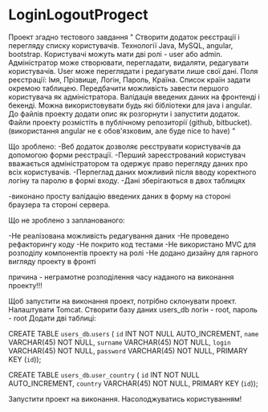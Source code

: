# LoginLogoutProgect
Проект згадно тестового завдання 
"
Створити додаток реєстрації і перегляду списку користувачів. 
Технології Java, MySQL, angular, bootstrap.
Користувачі можуть мати дві ролі - user або admin.
Адміністратор може створювати, перегладати, видаляти, редагувати користувачів. User може переглядати і редагувати лише свої дані.
Поля реєстрації: Імя, Прізвище, Логін, Пароль, Країна. Список країн задати окремою таблицею.
Передбачити можливість завести першого користувача як адміністратора.
Валідація введених даних на фронтенді і бекенді.
Можна використовувати будь які бібліотеки для java і angular.
До файлів проекту додати опис як розгорнути і запустити додаток.
Файли проекту розмістіть в публічному репозиторії (github, bitbucket).
(використання angular не є обов'язковим, але буде nice to have)
"

Що зроблено:
-Веб додаток дозволяє реєструвати користувачів да допомогою форми реєстрації.
-Перший зареєстрований користувач вважається адміністратором та одержує право перегляду даних про всіх користувачів.
-Перпеглад даних можливий після вводу коректного логіну та паролю в формі входу.
-Дані зберігаються в двох таблицях

-виконано просту валідацію введених даних в форму на стороні браузера та стороні сервера.

Що не зроблено з запланованого:

-Не реалізована можливість редагування даних
-Не проведено рефакторингу коду
-Не покрито код тестами
-Не використано MVC для розподілу компонентів проекту на ролі
-Не додано дизайну для гарного вигляду проекту в фронті

причина - неграмотне розподілення часу наданого на виконання проекту!!!

Щоб запустити на виконання проект, потрібно склонувати проект. Налаштувати Tomcat.
Створити базу даних users_db логін - root, пароль - root
Додати дві таблиці:

CREATE TABLE `users_db`.`users` (
  `id` INT NOT NULL AUTO_INCREMENT,
  `name` VARCHAR(45) NOT NULL,
  `surname` VARCHAR(45) NOT NULL,
  `login` VARCHAR(45) NOT NULL,
  `password` VARCHAR(45) NOT NULL,
  PRIMARY KEY (`id`));
  
  CREATE TABLE `users_db`.`user_country` (
  `id` INT NOT NULL AUTO_INCREMENT,
  `country` VARCHAR(45) NOT NULL,
  PRIMARY KEY (`id`));
  
  Запустити проект на виконання. Насолоджуватись користуванням!
